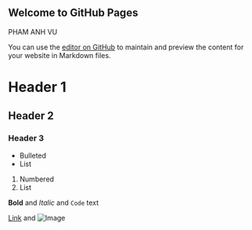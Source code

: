 ## Welcome to GitHub Pages
PHAM ANH VU

You can use the [editor on GitHub](https://github.com/Anhvu210103/Anhvu210103.github.io/edit/main/README.md) to maintain and preview the content for your website in Markdown files.





# Header 1
## Header 2
### Header 3

- Bulleted
- List

1. Numbered
2. List

**Bold** and _Italic_ and `Code` text

[Link](url) and ![Image](src)
```


